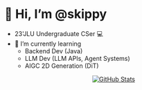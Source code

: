 # 👋 Hi, I’m @skippy
- 23'JLU Undergraduate CSer 💻
- 🌱 I’m currently learning
  - Backend Dev (Java)
  - LLM Dev (LLM APIs, Agent Systems)
  - AIGC 2D Generation (DiT)


<p align="center">
  <a href="https://github.com/skippy-404">
    <img src="https://pixel-profile.vercel.app/api/github-stats?username=skippy-404&theme=crt" alt="GitHub Stats" />
  </a>
</p


<!---
skippy-404/skippy-404 is a ✨ special ✨ repository because its `README.md` (this file) appears on your GitHub profile.
You can click the Preview link to take a look at your changes.
--->
